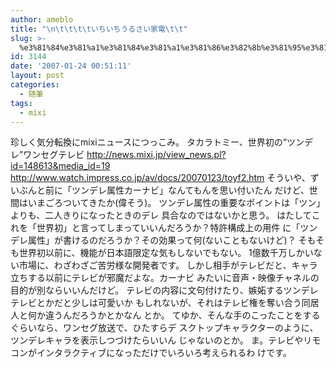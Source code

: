 ```yaml
---
author: ameblo
title: "\n\t\t\t\tいちいちうるさい家電\t\t"
slug: >-
  %e3%81%84%e3%81%a1%e3%81%84%e3%81%a1%e3%81%86%e3%82%8b%e3%81%95%e3%81%84%e5%ae%b6%e9%9b%bb
id: 3144
date: '2007-01-24 00:51:11'
layout: post
categories:
  - 随筆
tags:
  - mixi
---
```


珍しく気分転換にmixiニュースにつっこみ。 タカラトミー、世界初の“ツンデレ”ワンセグテレビ http://news.mixi.jp/view_news.pl?id=148613&media_id=19 http://www.watch.impress.co.jp/av/docs/20070123/toyf2.htm そういや、ずいぶんと前に「ツンデレ属性カーナビ」なんてもんを思い付いたん だけど、世間はいまごろついてきたか(偉そう)。 ツンデレ属性の重要なポイントは「ツン」よりも、二人きりになったときのデレ 具合なのではないかと思う。 はたしてこれを「世界初」と言ってしまっていいんだろうか？特許構成上の用件 に「ツンデレ属性」が書けるのだろうか？その効果って何(ないこともないけど)？ そもそも世界初以前に、機能が日本語限定な気もしないでもない。 1億数千万しかいない市場に、わざわざご苦労様な開発者です。 しかし相手がテレビだと、キャラ立ちする以前にテレビが邪魔だよな。カーナビ みたいに音声・映像チャネルの目的が別ならいいんだけど。 テレビの内容に文句付けたり、嫉妬するツンデレテレビとかだと少しは可愛いか もしれないが、それはテレビ権を奪い合う同居人と何か違うんだろうかとかなん とか。 てゆか、そんな手のこったことをするぐらいなら、ワンセグ放送で、ひたすらデ スクトップキャラクターのように、ツンデレキャラを表示しつづけたらいいん じゃないのとか。 ま。テレビやリモコンがインタラクティブになっただけでいろいろ考えられるわ けです。